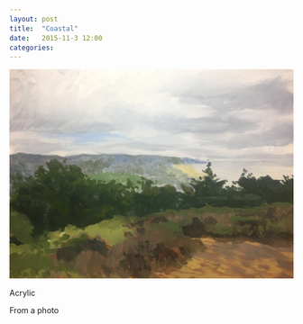 ```yaml
---
layout: post
title:  "Coastal"
date:   2015-11-3 12:00
categories:
---
```


![Example Image](/assets/images/ca-coast.2015.11.3.jpg "Box 1")

Acrylic

From a photo

